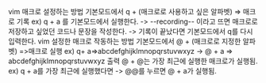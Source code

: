 vim 매크로 설정하는 방법
기본모드에서 q + (매크로로 사용하고 싶은 알파벳) => 매크로 기록
ex) q + a 를 기본모드에서 실행한다. 
-> --recording-- 이라고 뜨면 매크로로 저장하고 싶었던 코드나 문장을 작성한다.
-> 기록이 끝났다면 기본모드에서 q를 다시 입력한다.
vim 설정한 매크로 작동하는 방법
기본모드에서 @ + (매크로로 지정한 알파벳) =>매크로 실행
ex) q+ a=>abcdefghijklmnopqrstuvwxyz
-> @ + a => abcdefghijklmnopqrstuvwxyz 출력
@ + @는 가장 최근에 실행한 매크로가 실행됨.
ex) q + a를 가장 최근에 실행했다면 -> @@를 누르면 @ + a가 실행됨.
